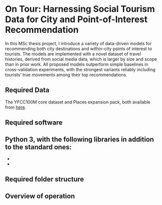 # 	On Tour: Harnessing Social Tourism Data for City and Point-of-Interest Recommendation
In this MSc thesis project, I introduce a variety of data-driven models for recommending both city destinations and within-city points of interest to tourists. The models are implemented with a novel dataset of travel histories, derived from social media data, which is larger by size and scope than in prior work. All proposed models outperform simple baselines in cross-validation experiments, with the strongest variants reliably including tourists’ true movements among their top recommendations. 

## Required Data
The YFCC100M core dataset and Places expansion pack, both available from [here](https://multimediacommons.wordpress.com/yfcc100m-core-dataset/).

## Required software
Python 3, with the following libraries in addition to the standard ones:
- 
- 
- 

## Required folder structure

## Overview of operation
